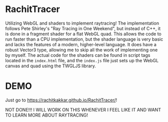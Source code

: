 # RachitTracer
Utilizing WebGL and shaders to implement raytracing! The implementation follows Pete Shirley's "Ray Tracing in One Weekend", but instead of C++, it is done in a fragment shader for a flat WebGL quad. This allows the code to run faster than a CPU implementation, but the shader language is very basic and lacks the features of a modern, higher-level language. It does have a robust Vector3 type, allowing me to skip all the work of implementing one by myself. The actual code for the shaders can be found in script tags located in the `index.html` file, and the `index.js` file just sets up the WebGL canvas and quad using the TWGLJS library.

# DEMO
Just go to https://rachitkakkar.github.io/RachitTracer/!

NOT DONE!!! I WILL WORK ON THIS WHENEVER I FEEL LIKE IT AND WANT TO LEARN MORE ABOUT RAYTRACING!
